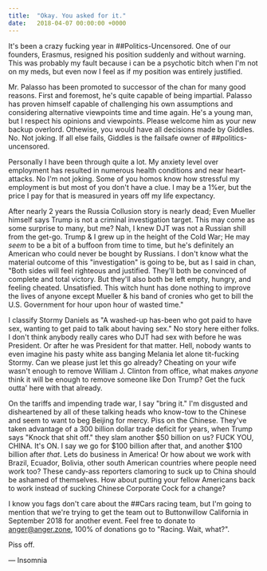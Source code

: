 ```yaml
---
title:  "Okay. You asked for it."
date:   2018-04-07 00:00:00 +0000
---
```

It's been a crazy fucking year in ##Politics-Uncensored. One of our founders, Erasmus, resigned his position suddenly and without warning.  This was probably my fault because i can be a psychotic bitch when I'm not on my meds, but even now I feel as if my position was entirely justified.

Mr. Palasso has been promoted to successor of the chan for many good reasons.  First and foremost, he's quite capable of being impartial.  Palasso has proven himself capable of challenging his own assumptions and considering alternative viewpoints time and time again.  He's a young man, but I respect his opinions and viewpoints.  Please welcome him as your new backup overlord.  Othewise, you would have all decisions made by Giddles.  No.  Not joking.  If all else fails, Giddles is the failsafe owner of ##politics-uncensored.

Personally I have been through quite a lot.  My anxiety level over employment has resulted in numerous health conditions and near heart-attacks.  No I'm not joking.  Some of you homos know how stressful my employment is but most of you don't have a clue.  I may be a 1%er, but the price I pay for that is measured in years off my life expectancy.

After nearly 2 years the Russia Collusion story is nearly dead; Even Mueller himself says Trump is not a criminal investigation target.  This may come as some surprise to many, but me?  Nah, I knew DJT was not a Russian shill from the get-go.  Trump & I grew up in the height of the Cold War; He may *seem* to be a bit of a buffoon from time to time, but he's definitely an American who could never be bought by Russians.  I don't know what the material outcome of this "investigation" is going to be, but as I said in chan, "Both sides will feel righteous and justified.  They'll both be convinced of complete and total victory.  But they'll also both be left empty, hungry, and feeling cheated.  Unsatisfied.  This witch hunt has done nothing to improve the lives of anyone except Mueller & his band of cronies who get to bill the U.S. Government for hour upon hour of wasted time."

I classify Stormy Daniels as "A washed-up has-been who got paid to have sex, wanting to get paid to talk about having sex." No story here either folks.  I don't think anybody really cares who DJT had sex with before he was President.  Or after he was President for that matter.  Hell, nobody wants to even imagine his pasty white ass banging Melania let alone tit-fucking Stormy.  Can we please just let this go already?  Cheating on your wife wasn't enough to remove William J. Clinton from office, what makes *anyone* think it will be enough to remove someone like Don Trump?  Get the fuck outta' here with that already.

On the tariffs and impending trade war, I say "bring it."  I'm disgusted and disheartened by all of these talking heads who know-tow to the Chinese and seem to want to beg Beijing for mercy.  Piss on the Chinese.  They've taken advantage of a 300 billion dollar trade deficit for years, when Trump says "Knock that shit off." they slam another $50 billion on us?  FUCK YOU, CHINA.  It's ON.  I say we go for $100 billion after that, and another $100 billion after *that*.   Lets do business in America!  Or how about we work with Brazil, Ecuador, Bolivia, other south American countries where people need work too?  These candy-ass reporters clamoring to suck up to China should be ashamed of themselves.  How about putting your fellow Americans back to work instead of sucking Chinese Corporate Cock for a change?

I know you fags don't care about the ##Cars racing team, but I'm going to mention that we're trying to get the team out to Buttonwillow California in September 2018 for another event.  Feel free to donate to anger@anger.zone, 100% of donations go to "Racing. Wait, what?".

Piss off.

— Insomnia
